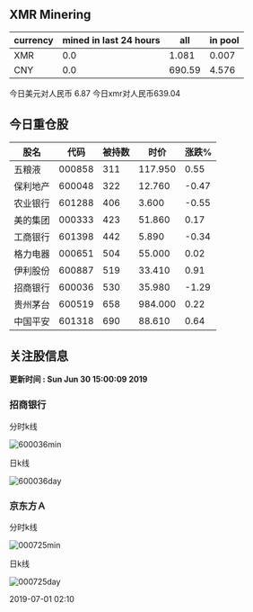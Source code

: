 ## XMR Minering

|currency|mined in last 24 hours|all|in pool|
|---|---|---|---|
|XMR|0.0|1.081|0.007|
|CNY|0.0|690.59|4.576|

今日美元对人民币 6.87	今日xmr对人民币639.04


## 今日重仓股 

|股名|代码|被持数|时价|涨跌%|
|---|---|---|---|---|
|五粮液|000858|311|117.950|0.55|
|保利地产|600048|322|12.760|-0.47|
|农业银行|601288|406|3.600|-0.55|
|美的集团|000333|423|51.860|0.17|
|工商银行|601398|442|5.890|-0.34|
|格力电器|000651|504|55.000|0.02|
|伊利股份|600887|519|33.410|0.91|
|招商银行|600036|530|35.980|-1.29|
|贵州茅台|600519|658|984.000|0.22|
|中国平安|601318|690|88.610|0.64|

## 关注股信息
**更新时间 : Sun Jun 30 15:00:09 2019**
### 招商银行 
分时k线

![600036min](http://image.sinajs.cn/newchart/min/n/sh600036.gif)

日k线

![600036day](http://image.sinajs.cn/newchart/daily/n/sh600036.gif)

### 京东方Ａ 
分时k线

![000725min](http://image.sinajs.cn/newchart/min/n/sz000725.gif)

日k线

![000725day](http://image.sinajs.cn/newchart/daily/n/sz000725.gif)

2019-07-01 02:10